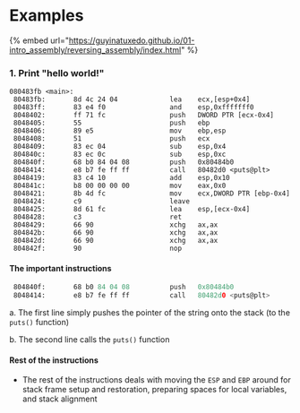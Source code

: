 # Examples

{% embed url="https://guyinatuxedo.github.io/01-intro_assembly/reversing_assembly/index.html" %}

### 1. Print "hello world!"

```openqasm
080483fb <main>:
 80483fb:       8d 4c 24 04             lea    ecx,[esp+0x4]
 80483ff:       83 e4 f0                and    esp,0xfffffff0
 8048402:       ff 71 fc                push   DWORD PTR [ecx-0x4]
 8048405:       55                      push   ebp
 8048406:       89 e5                   mov    ebp,esp
 8048408:       51                      push   ecx
 8048409:       83 ec 04                sub    esp,0x4
 804840c:       83 ec 0c                sub    esp,0xc
 804840f:       68 b0 84 04 08          push   0x80484b0
 8048414:       e8 b7 fe ff ff          call   80482d0 <puts@plt>
 8048419:       83 c4 10                add    esp,0x10
 804841c:       b8 00 00 00 00          mov    eax,0x0
 8048421:       8b 4d fc                mov    ecx,DWORD PTR [ebp-0x4]
 8048424:       c9                      leave  
 8048425:       8d 61 fc                lea    esp,[ecx-0x4]
 8048428:       c3                      ret    
 8048429:       66 90                   xchg   ax,ax
 804842b:       66 90                   xchg   ax,ax
 804842d:       66 90                   xchg   ax,ax
 804842f:       90                      nop
```

#### The important instructions

```nasm
 804840f:       68 b0 84 04 08          push   0x80484b0
 8048414:       e8 b7 fe ff ff          call   80482d0 <puts@plt>
```

a. The first line simply pushes the pointer of the string onto the stack (to the `puts()` function)

b. The second line calls the `puts()` function

#### Rest of the instructions

* The rest of the instructions deals with moving the `ESP` and `EBP` around for stack frame setup and restoration, preparing spaces for local variables, and stack alignment




